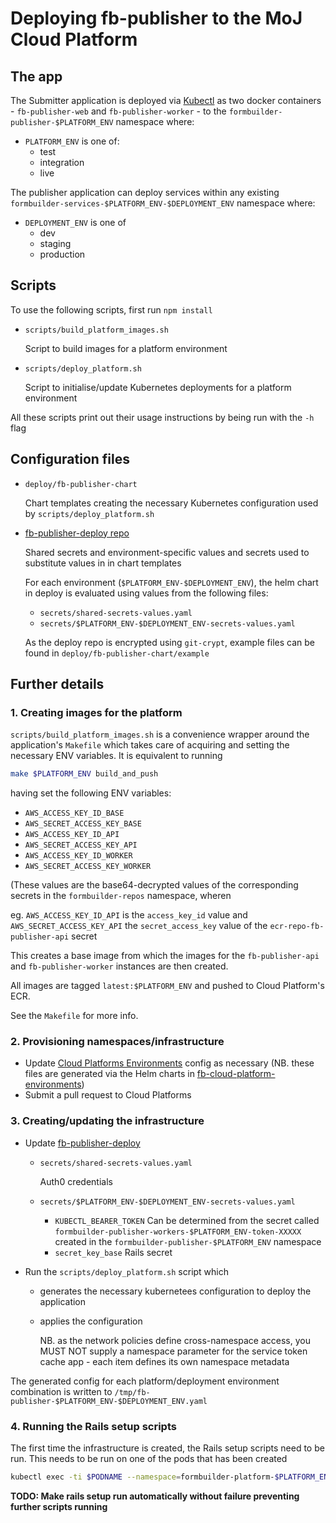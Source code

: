 # Deploying fb-publisher to the MoJ Cloud Platform

## The app

The Submitter application is deployed via [Kubectl](https://kubernetes.io/docs/reference/kubectl/overview/) as two docker containers - `fb-publisher-web` and `fb-publisher-worker` - to the `formbuilder-publisher-$PLATFORM_ENV` namespace where:

- `PLATFORM_ENV` is one of:
  - test
  - integration
  - live

The publisher application can deploy services within any existing `formbuilder-services-$PLATFORM_ENV-$DEPLOYMENT_ENV` namespace where:

- `DEPLOYMENT_ENV` is one of
  - dev
  - staging
  - production

## Scripts

To use the following scripts, first run `npm install`

- `scripts/build_platform_images.sh`

  Script to build images for a platform environment

- `scripts/deploy_platform.sh`

  Script to initialise/update Kubernetes deployments for a platform environment

All these scripts print out their usage instructions by being run with the `-h` flag

## Configuration files

- `deploy/fb-publisher-chart`

  Chart templates creating the necessary Kubernetes configuration used by `scripts/deploy_platform.sh`

- [fb-publisher-deploy repo](https://github.com/ministryofjustice/fb-publisher-deploy)

  Shared secrets and environment-specific values and secrets used to substitute values in in chart templates

  For each environment (`$PLATFORM_ENV-$DEPLOYMENT_ENV`), the helm chart in deploy is evaluated using values from the following files:

  - `secrets/shared-secrets-values.yaml`
  - `secrets/$PLATFORM_ENV-$DEPLOYMENT_ENV-secrets-values.yaml`

  As the deploy repo is encrypted using `git-crypt`, example files can be found in `deploy/fb-publisher-chart/example`

## Further details

### 1. Creating images for the platform

`scripts/build_platform_images.sh` is a convenience wrapper around the application's `Makefile` which takes care of acquiring and setting the necessary ENV variables. It is equivalent to running


```bash
make $PLATFORM_ENV build_and_push
```

having set the following ENV variables:

- `AWS_ACCESS_KEY_ID_BASE`
- `AWS_SECRET_ACCESS_KEY_BASE`
- `AWS_ACCESS_KEY_ID_API`
- `AWS_SECRET_ACCESS_KEY_API`
- `AWS_ACCESS_KEY_ID_WORKER`
- `AWS_SECRET_ACCESS_KEY_WORKER`

(These values are the base64-decrypted values of the corresponding secrets in the `formbuilder-repos` namespace, wheren

eg. `AWS_ACCESS_KEY_ID_API` is the `access_key_id` value and `AWS_SECRET_ACCESS_KEY_API` the `secret_access_key` value of the `ecr-repo-fb-publisher-api` secret

This creates a base image from which the images for the `fb-publisher-api` and `fb-publisher-worker` instances are then created.

All images are tagged `latest:$PLATFORM_ENV` and pushed to Cloud Platform's ECR.

See the `Makefile` for more info.

### 2. Provisioning namespaces/infrastructure

- Update [Cloud Platforms Environments](https://github.com/ministryofjustice/cloud-platform-environments/) config as necessary (NB. these files are generated via the Helm charts in [fb-cloud-platform-environments](https://github.com/ministryofjustice/cloud-platform-environments/))
- Submit a pull request to Cloud Platforms

### 3. Creating/updating the infrastructure

- Update [fb-publisher-deploy](https://github.com/ministryofjustice/fb-publisher-deploy)

  - `secrets/shared-secrets-values.yaml`

    Auth0 credentials

  - `secrets/$PLATFORM_ENV-$DEPLOYMENT_ENV-secrets-values.yaml`
    - `KUBECTL_BEARER_TOKEN`
      Can be determined from the secret called `formbuilder-publisher-workers-$PLATFORM_ENV-token-XXXXX` created in the `formbuilder-publisher-$PLATFORM_ENV` namespace
    - `secret_key_base`
      Rails secret

- Run the `scripts/deploy_platform.sh` script which

  - generates the necessary kubernetees configuration to deploy the application
  - applies the configuration

    NB. as the network policies define cross-namespace access, you MUST NOT supply a namespace parameter for the service token cache app - each item defines its own namespace metadata

The generated config for each platform/deployment environment combination is written to `/tmp/fb-publisher-$PLATFORM_ENV-$DEPLOYMENT_ENV.yaml`

### 4. Running the Rails setup scripts

The first time the infrastructure is created, the Rails setup scripts need to be run. This needs to be run on one of the pods that has been created

```bash
kubectl exec -ti $PODNAME --namespace=formbuilder-platform-$PLATFORM_ENV-$DEPLOYMENT_ENV  -- bundle exec rails db:setup db:migrate
```

**TODO: Make rails setup run automatically without failure preventing further scripts running**
